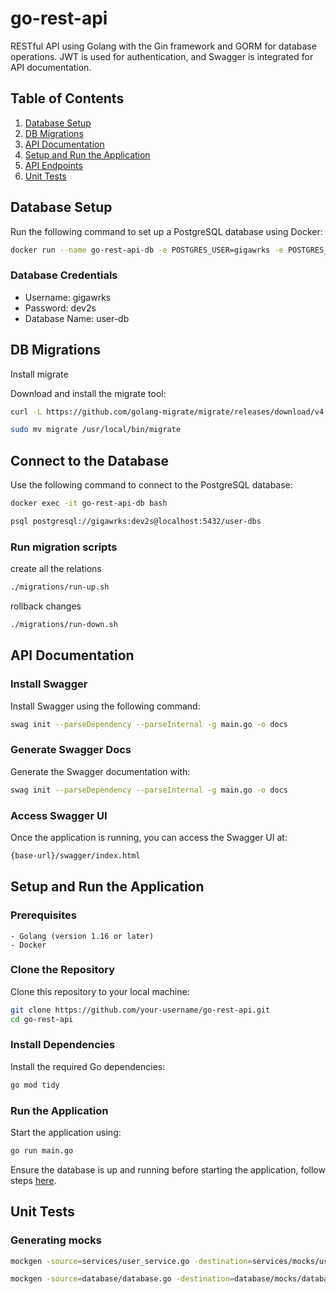 # go-rest-api

RESTful API using Golang with the Gin framework and GORM for database operations. JWT is used for authentication, and Swagger is integrated for API documentation.

## Table of Contents

1. [Database Setup](#database-setup)
2. [DB Migrations](#db-migrations)
3. [API Documentation](#api-documentation)
4. [Setup and Run the Application](#setup-and-run-the-application)
5. [API Endpoints](#api-endpoints)
6. [Unit Tests](#unit-tests)

## Database Setup

Run the following command to set up a PostgreSQL database using Docker:

```sh
docker run --name go-rest-api-db -e POSTGRES_USER=gigawrks -e POSTGRES_PASSWORD=dev2s -e POSTGRES_DB=user-db -p 5432:5432 -d postgres
```

### Database Credentials

-   Username: gigawrks
-   Password: dev2s
-   Database Name: user-db

## DB Migrations

Install migrate

Download and install the migrate tool:

```sh
curl -L https://github.com/golang-migrate/migrate/releases/download/v4.15.1/migrate.linux-amd64.tar.gz | tar xvz

sudo mv migrate /usr/local/bin/migrate
```

## Connect to the Database

Use the following command to connect to the PostgreSQL database:

```sh
docker exec -it go-rest-api-db bash

psql postgresql://gigawrks:dev2s@localhost:5432/user-dbs
```

### Run migration scripts

create all the relations

```sh
./migrations/run-up.sh
```

rollback changes

```sh
./migrations/run-down.sh
```

## API Documentation

### Install Swagger

Install Swagger using the following command:

```sh
swag init --parseDependency --parseInternal -g main.go -o docs
```

### Generate Swagger Docs

Generate the Swagger documentation with:

```sh
swag init --parseDependency --parseInternal -g main.go -o docs
```

### Access Swagger UI

Once the application is running, you can access the Swagger UI at:

```sh
{base-url}/swagger/index.html
```

## Setup and Run the Application

### Prerequisites

    - Golang (version 1.16 or later)
    - Docker

### Clone the Repository

Clone this repository to your local machine:

```sh
git clone https://github.com/your-username/go-rest-api.git
cd go-rest-api
```

### Install Dependencies

Install the required Go dependencies:

```sh
go mod tidy
```

### Run the Application

Start the application using:

```sh
go run main.go
```

Ensure the database is up and running before starting the application, follow steps [here](#database-setup).

## Unit Tests

### Generating mocks

```sh
mockgen -source=services/user_service.go -destination=services/mocks/user_service_mock.go -package=services

mockgen -source=database/database.go -destination=database/mocks/database_mock.go -package=database
```
